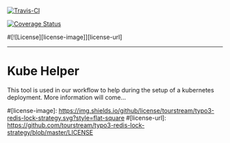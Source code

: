 [![Travis-CI][travis-image]][travis-url]

[![Coverage Status][coveralls-image]][coveralls-url]



#[![License][license-image]][license-url]

***

# Kube Helper

This tool is used in our workflow to help during the setup of a kubernetes deployment.
More information will come...

[coveralls-image]: https://coveralls.io/repos/github/tourstream/kube-helper/badge.svg
[coveralls-url]: https://coveralls.io/github/tourstream/kube-helper

[travis-image]: https://travis-ci.org/tourstream/typo3-redis-lock-strategy.svg?branch=master
[travis-url]: https://travis-ci.org/tourstream/typo3-redis-lock-strategy

#[license-image]: https://img.shields.io/github/license/tourstream/typo3-redis-lock-strategy.svg?style=flat-square
#[license-url]: https://github.com/tourstream/typo3-redis-lock-strategy/blob/master/LICENSE
